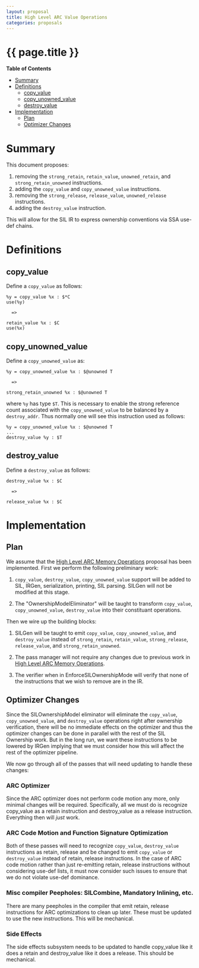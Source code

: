 ```yaml
---
layout: proposal
title: High Level ARC Value Operations
categories: proposals
---
```


# {{ page.title }}

<!-- markdown-toc start - Don't edit this section. Run M-x markdown-toc-generate-toc again -->
**Table of Contents**

- [Summary](#summary)
- [Definitions](#definitions)
    - [copy_value](#copyvalue)
    - [copy_unowned_value](#copyunownedvalue)
    - [destroy_value](#destroyvalue)
- [Implementation](#implementation)
    - [Plan](#plan)
    - [Optimizer Changes](#optimizer-changes)

<!-- markdown-toc end -->

# Summary

This document proposes:

1. removing the `strong_retain`, `retain_value`, `unowned_retain`, and
   `strong_retain_unowned` instructions.
2. adding the `copy_value` and `copy_unowned_value` instructions.
3. removing the `strong_release`, `release_value`, `unowned_release`
   instructions.
4. adding the `destroy_value` instruction.

This will allow for the SIL IR to express ownership conventions via SSA use-def
chains.

# Definitions

## copy_value

Define a `copy_value` as follows:

    %y = copy_value %x : $*C
    use(%y)

      =>

    retain_value %x : $C
    use(%x)

## copy_unowned_value

Define a `copy_unowned_value` as:

    %y = copy_unowned_value %x : $@unowned T

      =>

    strong_retain_unowned %x : $@unowned T

where `%y` has type `$T`. This is necessary to enable the strong reference count
associated with the `copy_unowned_value` to be balanced by a
`destroy_addr`. Thus normally one will see this instruction used as follows:

    %y = copy_unowned_value %x : $@unowned T
    ...
    destroy_value %y : $T

## destroy_value

Define a `destroy_value` as follows:

    destroy_value %x : $C

      =>

    release_value %x : $C

# Implementation

## Plan

We assume that
the [High Level ARC Memory Operations](high-level-arc-memory-operations)
proposal has been implemented. First we perform the following preliminary work:

1. `copy_value`, `destroy_value`, `copy_unowned_value` support will be added to
   SIL, IRGen, serialization, printing, SIL parsing. SILGen will not be modified
   at this stage.

2. The "OwnershipModelEliminator" will be taught to transform `copy_value`,
   `copy_unowned_value`, `destroy_value` into their constituant operations.

Then we wire up the building blocks:

1. SILGen will be taught to emit `copy_value`, `copy_unowned_value`, and
   `destroy_value` instead of `strong_retain`, `retain_value`, `strong_release`,
   `release_value`, and `strong_retain_unowned`.

2. The pass manager will not require any changes due to previous work
   in [High Level ARC Memory Operations](high-level-arc-memory-operations).

3. The verifier when in EnforceSILOwnershipMode will verify that none of the
   instructions that we wish to remove are in the IR.

## Optimizer Changes

Since the SILOwnershipModel eliminator will eliminate the `copy_value`,
`copy_unowned_value`, and `destroy_value` operations right after ownership
verification, there will be no immediate effects on the optimizer and thus the
optimizer changes can be done in parallel with the rest of the SIL Ownership
work. But in the long run, we want these instructions to be lowered by IRGen
implying that we must consider how this will affect the rest of the optimizer
pipeline.

We now go through all of the passes that will need updating to handle these
changes:

### ARC Optimizer

Since the ARC optimizer does not perform code motion any more, only minimal
changes will be required. Specifically, all we must do is recognize copy_value
as a retain instruction and destroy_value as a release instruction. Everything
then will *just* work.

### ARC Code Motion and Function Signature Optimization

Both of these passes will need to recognize `copy_value`, `destroy_value`
instructions as retain, release and be changed to emit `copy_value` or
`destroy_value` instead of retain, release instructions. In the case of ARC code
motion rather than just re-emitting retain, release instructions without
considering use-def lists, it must now consider such issues to ensure that we do
not violate use-def dominance.

### Misc compiler Peepholes: SILCombine, Mandatory Inlining, etc.

There are many peepholes in the compiler that emit retain, release instructions
for ARC optimizations to clean up later. These must be updated to use the new
instructions. This will be mechanical.

### Side Effects

The side effects subsystem needs to be updated to handle copy_value like it does
a retain and destroy_value like it does a release. This should be mechanical.
